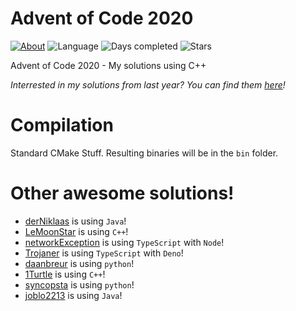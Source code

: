 # Advent of Code 2020

[![About](https://img.shields.io/badge/Advent%20of%20Code-2020-brightgreen)](https://adventofcode.com/2020/about)
![Language](https://img.shields.io/badge/Language-C%2B%2B-orange)
![Days completed](https://img.shields.io/badge/Days%20completed-2-red)
![Stars](https://img.shields.io/badge/Stars-4-yellow)

Advent of Code 2020 - My solutions using C++

*Interrested in my solutions from last year? You can find them [here](https://github.com/andi-makes/AdventOfCode2019)!*

# Compilation
Standard CMake Stuff. Resulting binaries will be in the `bin` folder.

# Other awesome solutions!
 * [derNiklaas](https://github.com/derNiklaas/AoC-2020) is using `Java`!
 * [LeMoonStar](https://github.com/LeMoonStar/AoC20) is using `C++`!
 * [networkException](https://github.com/networkException/AdventOfCode) is using `TypeScript` with `Node`!
 * [Trojaner](https://github.com/TrojanerHD/AdventofCode2020) is using `TypeScript` with `Deno`!
 * [daanbreur](https://github.com/daanbreur/AdventofCode) is using `python`!
 * [1Turtle](https://github.com/1Turtle/AdventOfCode2020) is using `C++`!
 * [syncopsta](https://github.com/syncopsta/aoc_2020) is using `python`!
 * [joblo2213](https://github.com/joblo2213/AdventOfCode2020) is using `Java`!